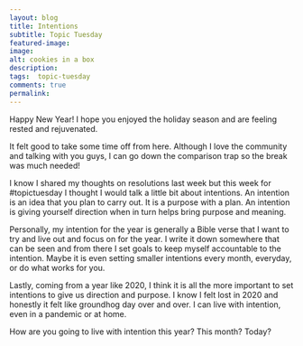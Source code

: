 ```yaml
---
layout: blog
title: Intentions
subtitle: Topic Tuesday
featured-image:
image:
alt: cookies in a box
description:
tags:  topic-tuesday
comments: true
permalink:
---
```


Happy New Year! I hope you enjoyed the holiday season and are feeling rested and rejuvenated.

It felt good to take some time off from here. Although I love the community and talking with you guys, I can go down the comparison trap so the break was much needed!

I know I shared my thoughts on resolutions last week but this week for #topictuesday I thought I would talk a little bit about intentions. An intention is an idea that you plan to carry out. It is a purpose with a plan. An intention is giving yourself direction when in turn helps bring purpose and meaning.

Personally, my intention for the year is generally a Bible verse that I want to try and live out and focus on for the year. I write it down somewhere that can be seen and from there I set goals to keep myself accountable to the intention. Maybe it is even setting smaller intentions every month, everyday, or do what works for you.

Lastly, coming from a year like 2020, I think it is all the more important to set intentions to give us direction and purpose. I know I felt lost in 2020 and honestly it felt like groundhog day over and over. I can live with intention, even in a pandemic or at home.

How are you going to live with intention this year? This month? Today?
